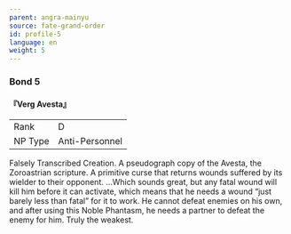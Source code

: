 ```yaml
---
parent: angra-mainyu
source: fate-grand-order
id: profile-5
language: en
weight: 5
---
```


### Bond 5

#### 『Verg Avesta』

<table>
  <tr><td>Rank</td><td>D</td></tr>
  <tr><td>NP Type</td><td>Anti-Personnel</td></tr>
</table>

Falsely Transcribed Creation.
A pseudograph copy of the Avesta, the Zoroastrian scripture.
A primitive curse that returns wounds suffered by its wielder to their opponent.
…Which sounds great, but any fatal wound will kill him before it can activate, which means that he needs a wound “just barely less than fatal” for it to work. He cannot defeat enemies on his own, and after using this Noble Phantasm, he needs a partner to defeat the enemy for him. Truly the weakest.
